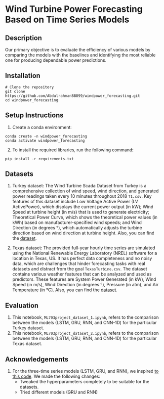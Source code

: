 # Wind Turbine Power Forecasting Based on Time Series Models

## Description
Our primary objective is to evaluate the efficiency of various models by comparing the models with the baselines and identifying the most reliable one for producing dependable power predictions. 

## Installation
  ```
  # Clone the repository
  git clone https://github.com/Abdulrahman88899/windpower_forecasting.git
  cd windpower_forecasting
  ```
## Setup Instructions
    
  1. Create a conda environment:

  ```
  conda create -n windpower_forecasting
  conda activate windpower_forecasting
  ```

  2. To install the required libraries, run the following command:

   ```
   pip install -r requirements.txt
   ```

## Datasets
1. Turkey dataset:
   The Wind Turbine Scada Dataset from Turkey is a comprehensive collection of wind speed, wind direction, and generated power readings   taken every 10 minutes throughout 2018 `T1.csv`. Key features of this dataset include Low Voltage Active Power (LV ActivePower), which displays the current power output (in kW); Wind Speed at turbine height (in m/s) that is used to generate electricity; Theoretical Power Curve, which shows the theoretical power values (in kWh) based on manufacturer-specified wind speeds; and Wind Direction (in degrees °), which automatically adjusts the turbine direction based on wind direction at turbine height. Also, you can find the [dataset](https://www.kaggle.com/datasets/berkerisen/wind-turbine-scada-dataset).

2. Texas dataset:
   The provided full-year hourly time series are simulated using the National Renewable Energy Laboratory (NREL) software for a location in Texas, US. It has perfect data completeness and no noisy data, which are challenges that hinder forecasting tasks with real datasets and distract from the goal `TexasTurbine.csv`. The dataset contains various weather features that can be analyzed and used as predictors. These features are System Power Generated (in kW), Wind Speed (in m/s), Wind Direction (in degrees °), Pressure (in atm), and Air Temperature (in °C). Also, you can find the [dataset](https://www.kaggle.com/datasets/pravdomirdobrev/texas-wind-turbine-dataset-simulated?select=TexasTurbine.csv).

## Evaluation
1. This notebook, `ML703project_dataset_1.ipynb`, refers to the comparison between the models (LSTM, GRU, RNN, and CNN-1D) for the particular Turkey dataset.
2. This notebook, `ML703project_dataset_2.ipynb`, refers to the comparison between the models (LSTM, GRU, RNN, and CNN-1D) for the particular Texas dataset.

## Acknowledgements

1. For the three-time series models (LSTM, GRU, and RNN), we inspired [to this code](https://www.kaggle.com/code/alejopachons/lstm-predictions-wind-turbine-scada/notebook). We made the following changes:
    - Tweaked the hyperparameters completely to be suitable for the datasets.
    - Tried different models (GRU and RNN)
      

